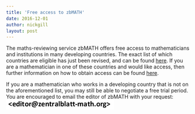 ```yaml
---
title: 'Free access to zbMATH'
date: 2016-12-01
author: nickgill
layout: post
---
```


The maths-reviewing service zbMATH offers free access to mathematicians and institutions in many developing countries. The exact list of which countries are eligible has just been revised, and can be found <a href="/zbmath2">here</a>. If you are a mathematician in one of these countries and would like access, then further information on how to obtain access can be found <a href="/zbmath">here</a>.

If you are a mathematician who works in a developing country that is not on the aforementioned list, you may still be able to negotiate a free trial period. You are encouraged to email the editor of zbMATH with your request: <br><img src="/zbmail.jpg">


